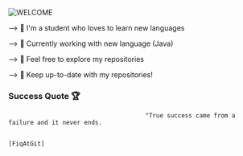 ![WELCOME](https://user-images.githubusercontent.com/82915997/173059377-6897dcbc-2629-4159-b220-6a2be6bdc09f.png)

--> 🏮 I'm a student who loves to learn new languages

--> 🏮 Currently working with new language (Java)

--> 🏮 Feel free to explore my repositories

--> 🏮 Keep up-to-date with my repositories!

### Success Quote 🏆

                                          "True success came from a failure and it never ends. 

                                                                                    [FiqAtGit]
